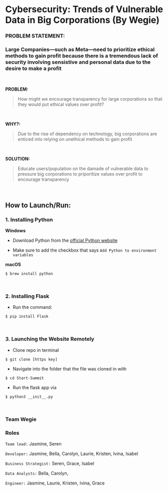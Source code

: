 # Cybersecurity: Trends of Vulnerable Data in Big Corporations (By Wegie)

### <b>PROBLEM STATEMENT:</b>
### Large Companies—such as Meta—need to prioritize ethical methods to gain profit because there is a tremendous lack of security involving sensistive and personal data due to the desire to make a profit

</br>

**PROBLEM:**

>How might we encourage transparency for large corporations so that they would put ethical values over profit?

</br>


**WHY?:** 

>Due to the rise of dependency on technology, big corporations are enticed into relying on unethical methods to gain profit

</br>


**SOLUTION:** 

>Educate users/population on the damade of vulnerable data to pressure big corporations to priporitize values over profit to encourage transparency

</br>

## How to Launch/Run:

### 1. Installing Python

**Windows**

- Download Python from the [official Python website](https://www.python.org/downloads/)

- Make sure to add the checkbox that says `Add Python to environment variables`

**macOS**

```
$ brew install python
```

</br>

### 2. Installing Flask

- Run the command:

```
$ pip install Flask
```

</br>

### 3. Launching the Website Remotely

- Clone repo in terminal 
```
$ git clone [https key]
```

- Navigate into the folder that the file was cloned in with 

```
$ cd Start-Summit
```

- Run the flask app via 
```
$ python3 __init__.py
```

</br>

### Team Wegie

### Roles

`Team lead:` Jasmine, Seren

`Developer:` Jasmine, Bella, Carolyn, Laurie, Kristen, Ivina, Isabel

`Business Strategist:` Seren, Grace, Isabel

`Data Analysts:` Bella, Carolyn,

`Engineer:` Jasmine, Laurie, Kristen, Ivina, Grace
</br>
